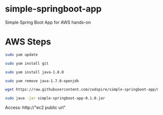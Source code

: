 # simple-springboot-app
Simple Spring Boot App for AWS hands-on


# AWS Steps
``` sh
sudo yum update
```
``` sh
sudo yum install git

sudo yum install java-1.8.0

sudo yum remove java-1.7.0-openjdk
```

``` sh
wget https://raw.githubusercontent.com/codspire/simple-springboot-app/master/distribution/simple-springboot-app-0.1.0.jar

sudo java -jar simple-springboot-app-0.1.0.jar
```
Access: http://"ec2 public url"
